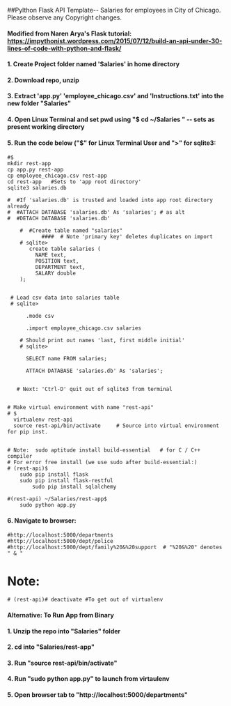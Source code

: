 
##Pylthon Flask API Template-- Salaries for employees in City of Chicago. Please observe any Copyright changes.

#### Modified from Naren Arya's Flask tutorial:  https://impythonist.wordpress.com/2015/07/12/build-an-api-under-30-lines-of-code-with-python-and-flask/


#### 1. Create Project folder named 'Salaries' in home directory
#### 2. Download repo, unzip
#### 3. Extract 'app.py' 'employee_chicago.csv' and 'Instructions.txt' into the new folder "Salaries"
#### 4. Open Linux Terminal and set pwd using "$  cd ~/Salaries " -- sets as present working directory
#### 5. Run the code below ("$" for Linux Terminal User and ">" for sqlite3:


	#$ 
	mkdir rest-app
	cp app.py rest-app
	cp employee_chicago.csv rest-app
	cd rest-app   #Sets to 'app root directory'
	sqlite3 salaries.db

	#  #If 'salaries.db' is trusted and loaded into app root directory already
	#  #ATTACH DATABASE 'salaries.db' As 'salaries'; # as alt
	#  #DETACH DATABASE 'salaries.db' 
	
		#  #Create table named "salaries"
               ####  # Note 'primary key' deletes duplicates on import		
		# sqlite> 
		   create table salaries (
			 NAME text,
			 POSITION text,
			 DEPARTMENT text,
			 SALARY double
		);

		
	 # Load csv data into salaries table
	 # sqlite> 

		  .mode csv

		  .import employee_chicago.csv salaries
		
		# Should print out names 'last, first middle initial'
		# sqlite> 
		   
		  SELECT name FROM salaries;

		  ATTACH DATABASE 'salaries.db' As 'salaries'; 


	   # Next: 'Ctrl-D' quit out of sqlite3 from terminal
	

	# Make virtual environment with name "rest-api"
	# $ 
	  virtualenv rest-api
	  source rest-api/bin/activate     # Source into virtual environment for pip inst.


	# Note:  sudo aptitude install build-essential   # for C / C++ compiler 
	# For error free install (we use sudo after build-essential:)
	# (rest-api)$ 
		sudo pip install flask  
		sudo pip install flask-restful
	        sudo pip install sqlalchemy

	#(rest-api) ~/Salaries/rest-app$  
		sudo python app.py


#### 6. Navigate to browser:
        
	#http://localhost:5000/departments
	#http://localhost:5000/dept/police
	#http://localhost:5000/dept/family%20&%20support  # "%20&%20" denotes " & "


  # Note:
	# (rest-api)# deactivate #To get out of virtualenv



#### Alternative: To Run App from Binary
#### 1. Unzip the repo into "Salaries" folder
#### 2. cd into "Salaries/rest-app"
#### 3. Run "source rest-api/bin/activate"
#### 4. Run "sudo python app.py" to launch from virtaulenv
#### 5. Open browser tab to "http://localhost:5000/departments"
